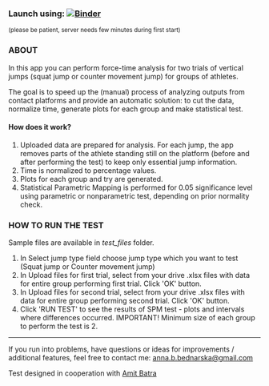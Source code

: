 ### Launch using: [![Binder](https://mybinder.org/badge_logo.svg)](https://mybinder.org/v2/gh/annabednarska/Vertical-Jump-Test/HEAD?urlpath=voila%2Frender%2Fvertical-jump-test.ipynb) 
<sup>(please be patient, server needs few minutes during first start)</sup>


### ABOUT

In this app you can perform force-time analysis for two trials of vertical jumps (squat jump or counter movement jump) for groups of athletes. 

The goal is to speed up the (manual) process of analyzing outputs from contact platforms and provide an automatic solution: to cut the data, normalize time, generate plots for each group and make statistical test.

#### How does it work? 

1. Uploaded data are prepared for analysis. For each jump, the app removes parts of the athlete standing still on the platform (before and after performing the test) to keep only essential jump information. 
2. Time is normalized to percentage values. 
3. Plots for each group and try are generated.
4. Statistical Parametric Mapping is performed for 0.05 significance level using parametric or nonparametric test, depending on prior normality check. 

### HOW TO RUN THE TEST

Sample files are available in _test_files_ folder.


1. In Select jump type field choose jump type which you want to test (Squat jump or Counter movement jump)
2. In Upload files for first trial, select from your drive .xlsx files with data for entire group performing first trial. Click 'OK' button.
3. In Upload files for second trial, select from your drive .xlsx files with data for entire group performing second trial. Click 'OK' button.
4. Click 'RUN TEST' to see the results of SPM test - plots and intervals where differences occurred. IMPORTANT! Minimum size of each group to perform the test is 2.

---

If you run into problems, have questions or ideas for improvements / additional features, feel free to contact me: anna.b.bednarska@gmail.com

Test designed in cooperation with [Amit Batra](https://amitbatra.pl/) 
